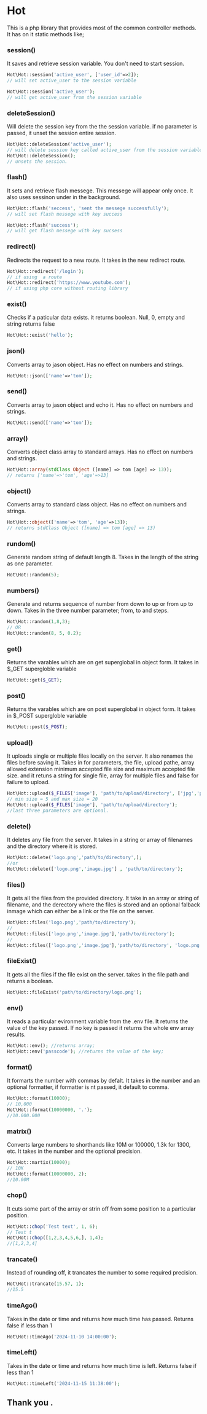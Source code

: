 # Hot
This is a php library that provides most of the common controller methods. It has on it static methods like;
### session()
It saves and retrieve session variable. You don't need to start session.

```php
Hot\Hot::session('active_user', ['user_id'=>2]);
// will set active_user to the session variable 

Hot\Hot::session('active_user');
// will get active_user from the session variable 
```
### deleteSession()
Will delete the session key from the the session variable. if no parameter is passed, it unset the session entire session.

```php
Hot\Hot::deleteSession('active_user');
// will delete session key called active_user from the session variable 
Hot\Hot::deleteSession();
// unsets the session.

```

### flash()
It sets and retrieve flash messege. This messege will appear only once. It also uses sessinon under in the background.

```php
Hot\Hot::flash('seccess', 'sent the messege successfully');
// will set flash messege with key success 

Hot\Hot::flash('success');
// will get flash messege with key sucsess  
```
### redirect()
Redirects the request to a new route. It takes in the new redirect route.
```php
Hot\Hot::redirect('/login');
// if using  a route
Hot\Hot::redirect('https://www.youtube.com');
// if using php core without routing library
```
### exist()
Checks if a paticular data exists. it returns boolean. Null, 0, empty and string returns false
```php
Hot\Hot::exist('hello');
```
### json()
Converts array to jason object. Has no effect on numbers and strings. 
```php
Hot\Hot::json(['name'=>'tom']);
```
### send()
Converts array to jason object and echo it. Has no effect on numbers and strings. 
```php
Hot\Hot::send(['name'=>'tom']);
```
### array()
Converts object class array to standard arrays. Has no effect on numbers and strings. 
```php
Hot\Hot::array(stdClass Object ([name] => tom [age] => 13));
// returns ['name'=>'tom', 'age'=>13]
```
### object()
Converts array to standard class object. Has no effect on numbers and strings. 
```php
Hot\Hot::object(['name'=>'tom', 'age'=>13]);
// returns stdClass Object ([name] => tom [age] => 13)
```
### rundom()
Generate random string of default length 8. Takes in the length of the string as one parameter. 
```php
Hot\Hot::random(5);
```
### numbers()
Generate and returns sequence of number from down to up or from up to down. Takes in the three number parameter; from, to and steps. 
```php
Hot\Hot::random(1,8,3);
// OR
Hot\Hot::random(8, 5, 0.2);
```
### get()
Returns the varables which are on get superglobal in object form. It takes in $_GET supergloble variable
```php
Hot\Hot::get($_GET);
```
### post()
Returns the varables which are on post superglobal in object form. It takes in $_POST supergloble variable
```php
Hot\Hot::post($_POST);
```
### upload()
It uploads single or multiple files locally on the server. It also renames the files before saving it. Takes in for parameters, the file, upload pathe, array allowed extension minimum accepted file size and maximum accepted file size. and it retuns a string for single file, array for multiple files and false for failure to upload.
```php
Hot\Hot::upload($_FILES['image'], 'path/to/upload/directory', ['jpg','png'], 5, 20);
// min size = 5 and max size = 20
Hot\Hot::upload($_FILES['image'], 'path/to/upload/directory');
//last three parameters are optional.
```
### delete()
It deletes any file from the server. It takes in a string or array of filenames and the directory where it is stored.
```php
Hot\Hot::delete('logo.png','path/to/directory',);
//or
Hot\Hot::delete(['logo.png','image.jpg'] , 'path/to/directory');
```
### files()
It gets all the files from the provided directory. It take in an array or string of filename, and the derectory where the files is stored and an optional falback inmage which can either be a link or the file on the server. 
```php
Hot\Hot::files('logo.png','path/to/directory');
//
Hot\Hot::files(['logo.png','image.jpg'],'path/to/directory');
//
Hot\Hot::files(['logo.png','image.jpg'],'path/to/directory', 'logo.png');
```

### fileExist()
It gets all the files if the file exist on the server. takes in the file path and returns a boolean. 
```php
Hot\Hot::fileExist('path/to/directory/logo.png');
```

### env()
It reads a particular evironment variable from the .env file. It returns the value of the key passed. If no key is passed it returns the whole env array results. 
```php
Hot\Hot::env(); //returns array;
Hot\Hot::env('passcode'); //returns the value of the key;
```
### format()
It formarts the number with commas by defalt. It takes in the number and an optional formatter, if formatter is nt passed, it default to comma.
```php
Hot\Hot::format(10000);
// 10,000
Hot\Hot::format(10000000, '.');
//10.000.000
```
### matrix()
Converts large numbers to shorthands like 10M or 100000, 1.3k for 1300, etc. It takes in the number and the optional precision.
```php
Hot\Hot::martix(10000);
// 10K
Hot\Hot::format(10000000, 2);
//10.00M
```
### chop()
It cuts some part of the array or strin off from some position to a particular position.
```php
Hot\Hot::chop('Test text', 1, 6);
// Test t
Hot\Hot::chop([1,2,3,4,5,6,], 1,4);
//[1,2,3,4]
```
### trancate()
Instead of rounding off, it trancates the number to some required precision. 
```php
Hot\Hot::trancate(15.57, 1);
//15.5
```

### timeAgo()
Takes in the date or time and returns how much time has passed. Returns false if less than 1 
```php
Hot\Hot::timeAgo('2024-11-10 14:00:00');
```

### timeLeft()
Takes in the date or time and returns how much time is left.  Returns false if less than 1  
```php
Hot\Hot::timeLeft('2024-11-15 11:38:00');
```

## Thank you .
